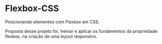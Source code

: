 # Flexbox-CSS
 Posicionando elementos com Flexbox em CSS.
 
 Proposta desse projeto foi, treinar e aplicar os fundamentos da propriedade flexbox, na criação de uma leyout responsivo. 
